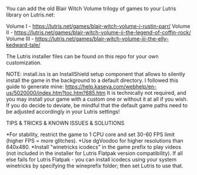 You can add the old Blair Witch Volume trilogy of games to your Lutris library on Lutris.net:

Volume I - https://lutris.net/games/blair-witch-volume-i-rustin-parr/
Volume II - https://lutris.net/games/blair-witch-volume-ii-the-legend-of-coffin-rock/
Volume III - https://lutris.net/games/blair-witch-volume-iii-the-elly-kedward-tale/

The Lutris installer files can be found on this repo for your own customization.

NOTE: install.iss is an InstallShield setup component that allows to silently install the game in the background to a default directory. I followed this guide to generate mine: https://help.kaseya.com/webhelp/en-us/5020000/index.htm?toc.htm?685.htm It is technically not required, and you may install your game with a custom one or without it at all if you wish. If you do decide to deviate, be mindful that the default game paths need to be adjusted accordingly in your Lutris settings!

TIPS & TRICKS & KNOWN ISSUES & SOLUTIONS

   *For stability, restrict the game to 1 CPU core and set 30-60 FPS limit (higher FPS = more glitches).
   *Use dgVoodoo for higher resolutions than 640x480.
   *Install "winetricks icodecs" in the game prefix to play videos (not included in the installer for Lutris Flatpak version compatibility). If all else fails for Lutris Flatpak - you can install icodecs using your system winetricks by specifying the wineprefix folder; then set Lutris to use that.
    

